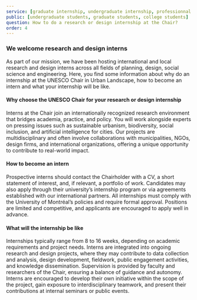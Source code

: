 ```yaml
---
service: [graduate internship, undergraduate internship, professionnal design internship]
public: [undergraduate students, graduate students, college students]
question: How to do a research or design internship at the Chair?
order: 4
---
```


### We welcome research and design interns

As part of our mission, we have been hosting international and local research and design interns across all fields of planning, design, social science and engineering. Here, you find some information about why do an internship at the UNESCO Chair in Urban Landscape, how to become an intern and what your internship will be like.

#### Why choose the UNESCO Chair for your research or design internship

Interns at the Chair join an internationally recognized research environment that bridges academia, practice, and policy. You will work alongside experts on pressing issues such as sustainable urbanism, biodiversity, social inclusion, and artificial intelligence for cities. Our projects are multidisciplinary and often involve collaborations with municipalities, NGOs, design firms, and international organizations, offering a unique opportunity to contribute to real-world impact.  

#### How to become an intern  

Prospective interns should contact the Chairholder with a CV, a short statement of interest, and, if relevant, a portfolio of work. Candidates may also apply through their university’s internship program or via agreements established with our international partners. All internships must comply with the University of Montréal’s policies and require formal approval. Positions are limited and competitive, and applicants are encouraged to apply well in advance.  

#### What will the internship be like

Internships typically range from 8 to 16 weeks, depending on academic requirements and project needs. Interns are integrated into ongoing research and design projects, where they may contribute to data collection and analysis, design development, fieldwork, public engagement activities, and knowledge dissemination. Supervision is provided by faculty and researchers of the Chair, ensuring a balance of guidance and autonomy. Interns are encouraged to develop their own initiative within the scope of the project, gain exposure to interdisciplinary teamwork, and present their contributions at internal seminars or public events.